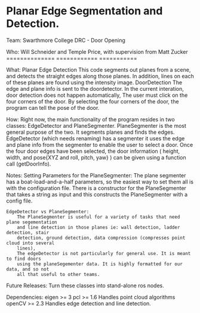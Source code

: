 
Planar Edge Segmentation and Detection.
=======================================

Team:
    Swarthmore College DRC - Door Opening

Who:
    Will Schneider and Temple Price, with supervision from Matt Zucker
    ==============     ============                        ===========

What:
    Planar Edge Detection
        This code segments out planes from a scene, and detects the straight edges
        along those planes. In addition, lines on each of these planes are found 
        using the intensity image.
    DoorDetection
        The edge and plane info is sent to the doordetector.
        In the current interation, door detection does not happen automatically,
        The user must click on the four corners of the door.
        By selecting the four corners of the door, the program can tell the pose of
        the door.

How:
      Right now, the main functionality of the program resides in two classes:
      EdgeDetector and PlaneSegmenter. PlaneSegmenter is the most general purpose
      of the two. It segments planes and finds the edges. EdgeDetector (which needs 
      renaming) has a segmenter it uses the edge and plane info from the segmenter to
      enable the user to select a door. Once the four door edges have been selected,
      the door information ( height, width, and pose{XYZ and roll, pitch, yaw} ) can be
      given using a function call (getDoorInfo).

Notes:
    Setting Parameters for the PlaneSegmenter:
        The plane segmenter has a boat-load-and-a-half parameters, so the easiest way 
        to set them all is with the configuration file. There is a constructor for the
        PlaneSegmenter that takes a string as input and this constructs the PlaneSegmenter
        with a config file.

    EdgeDetector vs PlaneSegmenter:
        The PlaneSegmenter is useful for a variety of tasks that need plane segementation 
        and line detection in those planes ie: wall detection, ladder detection, stair
        detection, ground detection, data compression (compresses point cloud into several
        lines), 
        The edgeDetector is not particularly for general use. It is meant to find doors
        using the planeSegementer data. It is highly formatted for our data, and so not
        all that useful to other teams.

Future Releases:
    Turn these classes into stand-alone ros nodes.

Dependencies:
    eigen >= 3
    pcl >= 1.6
        Handles point cloud algorithms
    openCV >= 2.3
        Handles edge detection and line detection.

